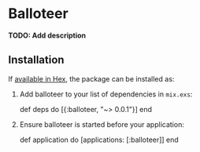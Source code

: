 # Balloteer

**TODO: Add description**

## Installation

If [available in Hex](https://hex.pm/docs/publish), the package can be installed as:

  1. Add balloteer to your list of dependencies in `mix.exs`:

        def deps do
          [{:balloteer, "~> 0.0.1"}]
        end

  2. Ensure balloteer is started before your application:

        def application do
          [applications: [:balloteer]]
        end

